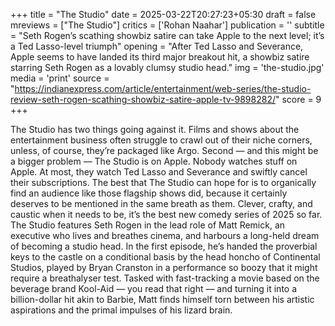 +++
title = "The Studio"
date = 2025-03-22T20:27:23+05:30
draft = false
mreviews = ["The Studio"]
critics = ['Rohan Naahar']
publication = ''
subtitle = "Seth Rogen’s scathing showbiz satire can take Apple to the next level; it’s a Ted Lasso-level triumph"
opening = "After Ted Lasso and Severance, Apple seems to have landed its third major breakout hit, a showbiz satire starring Seth Rogen as a lovably clumsy studio head."
img = 'the-studio.jpg'
media = 'print'
source = "https://indianexpress.com/article/entertainment/web-series/the-studio-review-seth-rogen-scathing-showbiz-satire-apple-tv-9898282/"
score = 9
+++

The Studio has two things going against it. Films and shows about the entertainment business often struggle to crawl out of their niche corners, unless, of course, they’re packaged like Argo. Second — and this might be a bigger problem — The Studio is on Apple. Nobody watches stuff on Apple. At most, they watch Ted Lasso and Severance and swiftly cancel their subscriptions. The best that The Studio can hope for is to organically find an audience like those flagship shows did, because it certainly deserves to be mentioned in the same breath as them. Clever, crafty, and caustic when it needs to be, it’s the best new comedy series of 2025 so far. The Studio features Seth Rogen in the lead role of Matt Remick, an executive who lives and breathes cinema, and harbours a long-held dream of becoming a studio head. In the first episode, he’s handed the proverbial keys to the castle on a conditional basis by the head honcho of Continental Studios, played by Bryan Cranston in a performance so boozy that it might require a breathalyser test. Tasked with fast-tracking a movie based on the beverage brand Kool-Aid — you read that right — and turning it into a billion-dollar hit akin to Barbie, Matt finds himself torn between his artistic aspirations and the primal impulses of his lizard brain.
